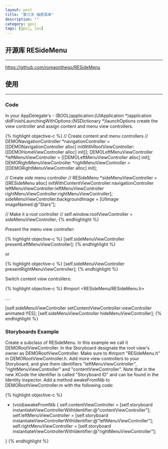 ```yaml
---
layout: post
title: "第三天 抽屉菜单"
description: ""
category: gpxj
tags: [gpxj, ios]
---
```



## 开源库 RESideMenu
---

<https://github.com/romaonthego/RESideMenu>

## 使用
---

### Code

In your AppDelegate's - (BOOL)application:(UIApplication \*)application didFinishLaunchingWithOptions:(NSDictionary \*)launchOptions create the view controller and assign content and menu view controllers.

{% highlight objective-c %}
// Create content and menu controllers
//
DEMONavigationController *navigationController = [[DEMONavigationController alloc] initWithRootViewController:[[DEMOHomeViewController alloc] init]];
DEMOLeftMenuViewController *leftMenuViewController = [[DEMOLeftMenuViewController alloc] init];
DEMORightMenuViewController *rightMenuViewController = [[DEMORightMenuViewController alloc] init];

// Create side menu controller
//
RESideMenu *sideMenuViewController = [[RESideMenu alloc] initWithContentViewController:navigationController
leftMenuViewController:leftMenuViewController
rightMenuViewController:rightMenuViewController];
sideMenuViewController.backgroundImage = [UIImage imageNamed:@"Stars"];

// Make it a root controller
//
self.window.rootViewController = sideMenuViewController;
{% endhighlight %}

Present the menu view controller:

{% highlight objective-c %}
[self.sideMenuViewController presentLeftMenuViewController];
{% endhighlight %}

or

{% highlight objective-c %}
[self.sideMenuViewController presentRightMenuViewController];
{% endhighlight %}

Switch content view controllers:

{% highlight objective-c %}
#import <RESideMenu/RESideMenu.h>

....

[self.sideMenuViewController setContentViewController:viewController animated:YES];
[self.sideMenuViewController hideMenuViewController];
{% endhighlight %}

### Storyboards Example

Create a subclass of RESideMenu. In this example we call it DEMORootViewController.
In the Storyboard designate the root view's owner as DEMORootViewController.
Make sure to #import "RESideMenu.h" in DEMORootViewController.h.
Add more view controllers to your Storyboard, and give them identifiers "leftMenuViewController", "rightMenuViewController" and "contentViewController". Note that in the new XCode the identifier is called "Storyboard ID" and can be found in the Identity inspector.
Add a method awakeFromNib to DEMORootViewController.m with the following code:

{% highlight objective-c %}
- (void)awakeFromNib
{
     self.contentViewController = [self.storyboard instantiateViewControllerWithIdentifier:@"contentViewController"];
     self.leftMenuViewController = [self.storyboard instantiateViewControllerWithIdentifier:@"leftMenuViewController"];
     self.rightMenuViewController = [self.storyboard instantiateViewControllerWithIdentifier:@"rightMenuViewController"];

}
{% endhighlight %}


